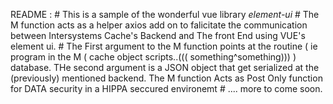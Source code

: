 README :
	# This is a sample of the wonderful vue library *element-ui*
	# The M function acts as a helper axios add on to falicitate the communication between Intersystems Cache's Backend and The front End using VUE's element ui. 
	# The First argument to the M function points at the routine ( ie program in the M ( cache object scripts..((( something^something))) ) database. THe second argument is a JSON object that get serialized at the (previously) mentioned backend. The M function Acts as Post Only function for DATA security in a HIPPA seccured environemt
	# .... more to come soon. 